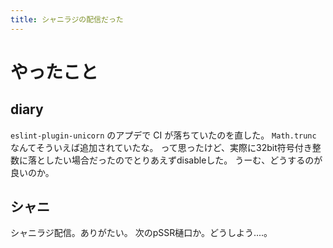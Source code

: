 ```yaml
---
title: シャニラジの配信だった
---
```


# やったこと

## diary

`eslint-plugin-unicorn` のアプデで CI が落ちていたのを直した。
`Math.trunc` なんてそういえば追加されていたな。
って思ったけど、実際に32bit符号付き整数に落としたい場合だったのでとりあえずdisableした。
うーむ、どうするのが良いのか。

## シャニ

シャニラジ配信。ありがたい。
次のpSSR樋口か。どうしよう‥‥。

